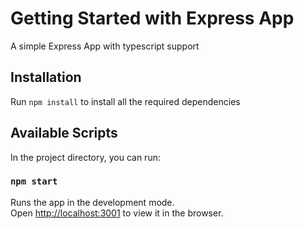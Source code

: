 # Getting Started with Express App

A simple Express App with typescript support

## Installation

 Run `npm install` to install all the required dependencies

## Available Scripts

In the project directory, you can run:

### `npm start`

Runs the app in the development mode.\
Open [http://localhost:3001](http://localhost:3001) to view it in the browser.
